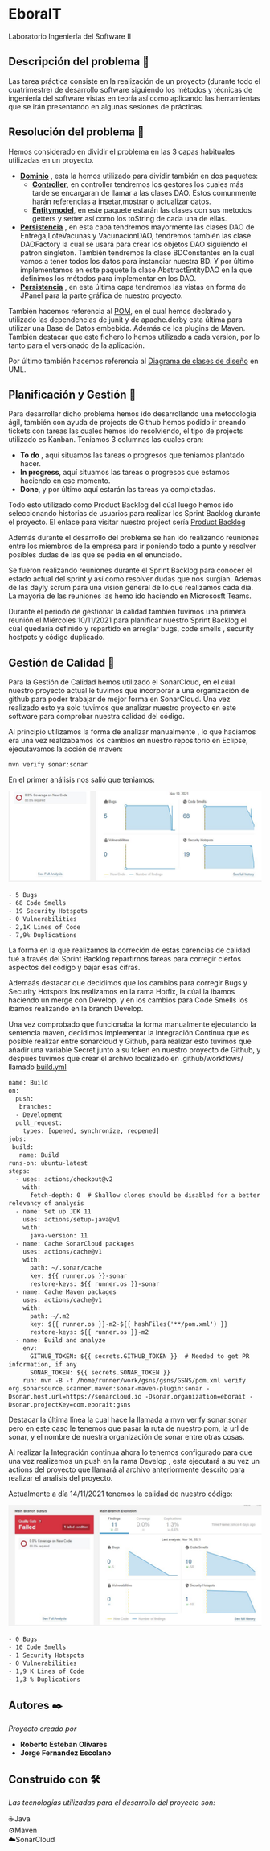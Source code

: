 # EboraIT
Laboratorio Ingeniería del Software II

## Descripción del problema 🔨
Las tarea práctica consiste en la realización de un proyecto (durante todo el cuatrimestre) de desarrollo software siguiendo los métodos y técnicas de ingeniería del software vistas en teoría así como aplicando las herramientas que se irán presentando en algunas sesiones de prácticas.

## Resolución del problema 🔨
 
Hemos considerado en dividir el problema en las 3 capas habituales utilizadas en un proyecto.
* **[Dominio](./GSNS/src/main/java/com/eborait/gsns/dominio)** , esta la hemos utilizado para dividir también en dos paquetes:
	* **[Controller](./GSNS/src/main/java/com/eborait/gsns/dominio/controller)**, en controller tendremos los gestores los cuales más tarde se encargaran de llamar a las clases DAO. Estos comunmente harán referencias a insetar,mostrar o actualizar datos.
	* **[Entitymodel](./GSNS/src/main/java/com/eborait/gsns/dominio/entitymodel)**, en este paquete estarán las clases con sus metodos getters y setter así como los toString de cada una de ellas. 
* **[Persistencia](./GSNS/src/main/java/com/eborait/gsns/persistencia)** , en esta capa tendremos mayormente las clases DAO de Entrega,LoteVacunas y VacunacionDAO, tendremos también las clase DAOFactory la cual se usará para crear los objetos DAO siguiendo el patron singleton. También tendremos la clase BDConstantes en la cual vamos a tener todos los datos para instanciar nuestra BD. Y por último implementamos en este paquete la clase AbstractEntityDAO en la que definimos los métodos para implementar en los DAO.
* **[Persistencia](./GSNS/src/main/java/com/eborait/gsns/presentacion)** , en esta última capa tendremos las vistas en forma de JPanel para la parte gráfica de nuestro proyecto.

También hacemos referencia al [POM](./GSNS/pom.xml), en el cual hemos declarado y utilizado las dependencias de junit y de apache.derby esta última para utilizar una Base de Datos embebida. Además de los plugins de Maven. También destacar que este fichero lo hemos utilizado a cada version, por lo tanto para el versionado de la aplicación. 

Por último también hacemos referencia al [Diagrama de clases de diseño](./Diagrama%20de%20clases%20de%20diseño.png)  en UML.

## Planificación y Gestión 📆

Para desarrollar dicho problema hemos ido desarrollando una metodología ágil, también con ayuda de projects de Github hemos podido ir creando tickets con tareas las cuales hemos ido resolviendo, el tipo de projects utilizado es Kanban. Teniamos 3 columnas las cuales eran:
* **To do** , aquí situamos las tareas o progresos que teniamos plantado hacer.
* **In progress**, aquí situamos las tareas o progresos que estamos haciendo en ese momento.
* **Done**, y por último aquí estarán las tareas ya completadas.

Todo esto utilizado como Product Backlog del cúal luego hemos ido seleccionando historias de usuarios para realizar los Sprint Backlog durante el proyecto.
El enlace para visitar nuestro project sería [Product Backlog](https://github.com/escolanojorge/eborait/projects/2)

Además durante el desarrollo del problema se han ido realizando reuniones entre los miembros de la empresa para ir poniendo todo a punto y resolver posibles dudas de las que se pedía en el enunciado.

Se fueron realizando reuniones durante el Sprint Backlog para conocer el estado actual del sprint y así como resolver dudas que nos surgían. Además de las dayly scrum para una visión general de lo que realizamos cada día. La mayoria de las reuniones las hemo ido haciendo en Micrososft Teams.

Durante el periodo de gestionar la calidad también tuvimos una primera reunión el Miércoles 10/11/2021 para planificar nuestro Sprint Backlog el cúal quedaría definido y repartido en arreglar bugs, code smells , security hostpots y código duplicado.

## Gestión de Calidad 🔨

Para la Gestión de Calidad hemos utilizado el SonarCloud, en el cúal nuestro proyecto actual le tuvimos que incorporar a una organización de github para poder trabajar de mejor forma en SonarCloud. Una vez realizado esto ya solo tuvimos que analizar nuestro proyecto en este software para comprobar nuestra calidad del código.

Al principio utilizamos la forma de analizar manualmente , lo que haciamos era una vez realizabamos los cambios en nuestro repositorio en Eclipse, ejecutavamos la acción de maven:
	
	mvn verify sonar:sonar
	
En el primer análisis nos salió que teniamos:

<img src="10_SonarCloud.JPG">

	- 5 Bugs
	- 68 Code Smells
	- 19 Security Hotspots
	- 0 Vulnerabilities
	- 2,1K Lines of Code
	- 7,9% Duplications

La forma en la que realizamos la correción de estas carencias de calidad fué a través del Sprint Backlog repartirnos tareas para corregir ciertos aspectos del código y bajar esas cifras.

Ademaás destacar que decidimos que los cambios para corregir Bugs y Security Hotspots los realizamos en la rama Hotfix, la cúal la ibamos haciendo un merge con Develop, y en los cambios para Code Smells los ibamos realizando en la branch Develop.

Una vez comprobado que funcionaba la forma manualmente ejecutando la sentencia maven, decidimos implementar la Integración Continua que es posible realizar entre sonarcloud y Github, para realizar esto tuvimos que añadir una variable Secret junto a su token en nuestro proyecto de Github, y después tuvimos que crear el archivo localizado en .github/workflows/ llamado [build.yml](/https://github.com/EboraIT/gsns/blob/master/.github/workflows/build.yml)

	name: Build
	on:
	  push:
 	   branches:
      - Development
	  pull_request:
	    types: [opened, synchronize, reopened]
	jobs:
 	 build:
 	   name: Build
    runs-on: ubuntu-latest
    steps:
      - uses: actions/checkout@v2
        with:
          fetch-depth: 0  # Shallow clones should be disabled for a better relevancy of analysis
      - name: Set up JDK 11
        uses: actions/setup-java@v1
        with:
          java-version: 11
      - name: Cache SonarCloud packages
        uses: actions/cache@v1
        with:
          path: ~/.sonar/cache
          key: ${{ runner.os }}-sonar
          restore-keys: ${{ runner.os }}-sonar
      - name: Cache Maven packages
        uses: actions/cache@v1
        with:
          path: ~/.m2
          key: ${{ runner.os }}-m2-${{ hashFiles('**/pom.xml') }}
          restore-keys: ${{ runner.os }}-m2
      - name: Build and analyze
        env:
          GITHUB_TOKEN: ${{ secrets.GITHUB_TOKEN }}  # Needed to get PR information, if any
          SONAR_TOKEN: ${{ secrets.SONAR_TOKEN }}
        run: mvn -B -f /home/runner/work/gsns/gsns/GSNS/pom.xml verify org.sonarsource.scanner.maven:sonar-maven-plugin:sonar -Dsonar.host.url=https://sonarcloud.io -Dsonar.organization=eborait -Dsonar.projectKey=com.eborait:gsns

Destacar la última línea la cual hace la llamada a mvn verify sonar:sonar pero en este caso le tenemos que pasar la ruta de nuestro pom, la url de sonar, y el nombre de nuestra organización de sonar entre otras cosas.

Al realizar la Integración continua ahora lo tenemos configurado para que una vez realizemos un push en la rama Develop , esta ejecutará a su vez un actions del proyecto que llamará al archivo anteriormente descrito para realizar el analisis del proyecto.

Actualmente a día 14/11/2021 tenemos la calidad de nuestro código:

<img src="https://github.com/EboraIT/gsns/blob/Development/14_SonarCloud.JPG">

	- 0 Bugs
	- 10 Code Smells
	- 1 Security Hotspots
	- 0 Vulnerabilities
	- 1,9 K Lines of Code
	- 1,3 % Duplications
	
## Autores ✒️

_Proyecto creado por_ 
* **Roberto Esteban Olivares** 
* **Jorge Fernandez Escolano** 

## Construido con 🛠️

_Las tecnologías utilizadas para el desarrollo del proyecto son:_

☕Java <br>
⚙️Maven <br>
☁️SonarCloud <br>
